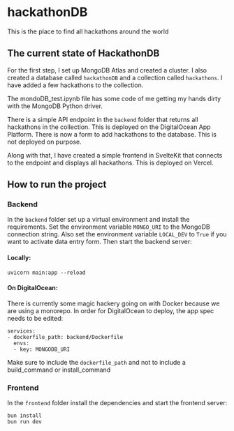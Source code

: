 # hackathonDB

This is the place to find all hackathons around the world

## The current state of HackathonDB

For the first step, I set up MongoDB Atlas and created a cluster. I also created a database called `hackathonDB` 
and a collection called `hackathons`. I have added a few hackathons to the collection.

The mondoDB_test.ipynb file has some code of me getting my hands dirty with the MongoDB Python driver.

There is a simple API endpoint in the `backend` folder that returns all hackathons in the collection. This is deployed 
on the DigitalOcean App Platform.
There is now a form to add hackathons to the database. This is not deployed on purpose.

Along with that, I have created a simple frontend in SvelteKit that connects to the endpoint and displays all hackathons. 
This is deployed on Vercel.

## How to run the project
### Backend
In the `backend` folder set up a virtual environment and install the requirements. 
Set the environment variable `MONGO_URI` to the MongoDB connection string. 
Also set the environment variable `LOCAL_DEV` to `True` if you want to activate data entry form.
Then start the backend server:

#### Locally:
```
uvicorn main:app --reload
```

#### On DigitalOcean:
There is currently some magic hackery going on with Docker because we are using a monorepo. In order for DigitalOcean to deploy, the app spec needs to be edited:
```
services:
- dockerfile_path: backend/Dockerfile
  envs:
  - key: MONGODB_URI
```
Make sure to include the `dockerfile_path` and not to include a build_command or install_command 

### Frontend
In the `frontend` folder install the dependencies and start the frontend server:

```
bun install
bun run dev
```
